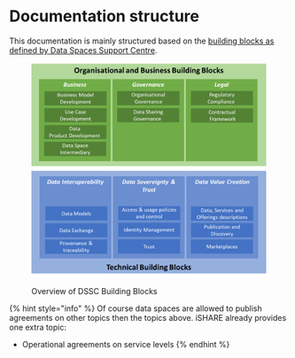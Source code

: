 # Documentation structure

This documentation is mainly structured based on the [building blocks as defined by Data Spaces Support Centre](https://dssc.eu/space/BBE/178421909/Organisational+and+Business+building+blocks).

<figure><img src=".gitbook/assets/image.png" alt=""><figcaption><p>Overview of DSSC Building Blocks</p></figcaption></figure>

{% hint style="info" %}
Of course data spaces are allowed to publish agreements on other topics then the topics above. iSHARE already provides one extra topic:

* Operational agreements on service levels
{% endhint %}

